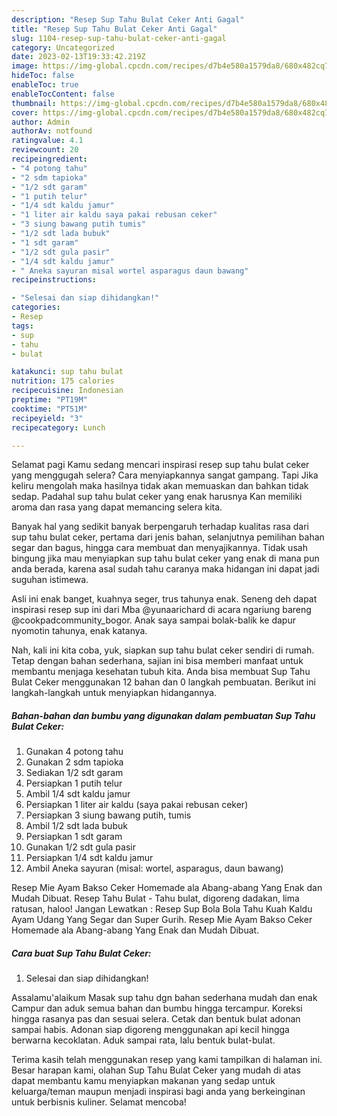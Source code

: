 ```yaml
---
description: "Resep Sup Tahu Bulat Ceker Anti Gagal"
title: "Resep Sup Tahu Bulat Ceker Anti Gagal"
slug: 1104-resep-sup-tahu-bulat-ceker-anti-gagal
category: Uncategorized
date: 2023-02-13T19:33:42.219Z
image: https://img-global.cpcdn.com/recipes/d7b4e580a1579da8/680x482cq70/sup-tahu-bulat-ceker-foto-resep-utama.jpg
hideToc: false
enableToc: true
enableTocContent: false
thumbnail: https://img-global.cpcdn.com/recipes/d7b4e580a1579da8/680x482cq70/sup-tahu-bulat-ceker-foto-resep-utama.jpg
cover: https://img-global.cpcdn.com/recipes/d7b4e580a1579da8/680x482cq70/sup-tahu-bulat-ceker-foto-resep-utama.jpg
author: Admin
authorAv: notfound
ratingvalue: 4.1
reviewcount: 20
recipeingredient:
- "4 potong tahu"
- "2 sdm tapioka"
- "1/2 sdt garam"
- "1 putih telur"
- "1/4 sdt kaldu jamur"
- "1 liter air kaldu saya pakai rebusan ceker"
- "3 siung bawang putih tumis"
- "1/2 sdt lada bubuk"
- "1 sdt garam"
- "1/2 sdt gula pasir"
- "1/4 sdt kaldu jamur"
- " Aneka sayuran misal wortel asparagus daun bawang"
recipeinstructions:

- "Selesai dan siap dihidangkan!"
categories:
- Resep
tags:
- sup
- tahu
- bulat

katakunci: sup tahu bulat 
nutrition: 175 calories
recipecuisine: Indonesian
preptime: "PT19M"
cooktime: "PT51M"
recipeyield: "3"
recipecategory: Lunch

---
```



Selamat pagi Kamu sedang mencari inspirasi resep sup tahu bulat ceker yang menggugah selera? Cara menyiapkannya sangat gampang. Tapi Jika keliru mengolah maka hasilnya tidak akan memuaskan dan bahkan tidak sedap. Padahal sup tahu bulat ceker yang enak harusnya Kan memiliki aroma dan rasa yang dapat memancing selera kita.


Banyak hal yang sedikit banyak berpengaruh terhadap kualitas rasa dari sup tahu bulat ceker, pertama dari jenis bahan, selanjutnya pemilihan bahan segar dan bagus, hingga cara membuat dan menyajikannya. Tidak usah bingung jika mau menyiapkan sup tahu bulat ceker yang enak di mana pun anda berada, karena asal sudah tahu caranya maka hidangan ini dapat jadi suguhan istimewa.

Asli ini enak banget, kuahnya seger, trus tahunya enak. Seneng deh dapat inspirasi resep sup ini dari Mba @yunaarichard di acara ngariung bareng @cookpadcommunity_bogor. Anak saya sampai bolak-balik ke dapur nyomotin tahunya, enak katanya.


Nah, kali ini kita coba, yuk, siapkan sup tahu bulat ceker sendiri di rumah. Tetap dengan bahan sederhana, sajian ini bisa memberi manfaat untuk membantu menjaga kesehatan tubuh kita. Anda bisa membuat Sup Tahu Bulat Ceker menggunakan 12 bahan dan 0 langkah pembuatan. Berikut ini langkah-langkah untuk menyiapkan hidangannya.

<!--inarticleads1-->

##### Bahan-bahan dan bumbu yang digunakan dalam pembuatan Sup Tahu Bulat Ceker:

1. Gunakan 4 potong tahu
1. Gunakan 2 sdm tapioka
1. Sediakan 1/2 sdt garam
1. Persiapkan 1 putih telur
1. Ambil 1/4 sdt kaldu jamur
1. Persiapkan 1 liter air kaldu (saya pakai rebusan ceker)
1. Persiapkan 3 siung bawang putih, tumis
1. Ambil 1/2 sdt lada bubuk
1. Persiapkan 1 sdt garam
1. Gunakan 1/2 sdt gula pasir
1. Persiapkan 1/4 sdt kaldu jamur
1. Ambil  Aneka sayuran (misal: wortel, asparagus, daun bawang)


Resep Mie Ayam Bakso Ceker Homemade ala Abang-abang Yang Enak dan Mudah Dibuat. Resep Tahu Bulat - Tahu bulat, digoreng dadakan, lima ratusan, haloo! Jangan Lewatkan : Resep Sup Bola Bola Tahu Kuah Kaldu Ayam Udang Yang Segar dan Super Gurih. Resep Mie Ayam Bakso Ceker Homemade ala Abang-abang Yang Enak dan Mudah Dibuat. 

<!--inarticleads2-->

##### Cara buat Sup Tahu Bulat Ceker:


1. Selesai dan siap dihidangkan!

Assalamu&#39;alaikum Masak sup tahu dgn bahan sederhana mudah dan enak Campur dan aduk semua bahan dan bumbu hingga tercampur. Koreksi hingga rasanya pas dan sesuai selera. Cetak dan bentuk bulat adonan sampai habis. Adonan siap digoreng menggunakan api kecil hingga berwarna kecoklatan. Aduk sampai rata, lalu bentuk bulat-bulat. 

Terima kasih telah menggunakan resep yang kami tampilkan di halaman ini. Besar harapan kami, olahan Sup Tahu Bulat Ceker yang mudah di atas dapat membantu kamu menyiapkan makanan yang sedap untuk keluarga/teman maupun menjadi inspirasi bagi anda yang berkeinginan untuk berbisnis kuliner. Selamat mencoba!
